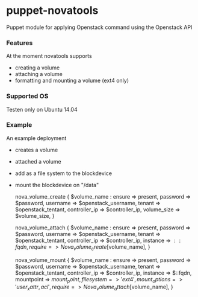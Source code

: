 puppet-novatools
================

Puppet module for applying Openstack command using the Openstack API

### Features

At the moment novatools supports
- creating a volume
- attaching a volume
- formatting and mounting a volume (ext4 only)

### Supported OS

Testen only on Ubuntu 14.04

### Example

An example deployment
- creates a volume
- attached a volume
- add as a file system to the blockdevice
- mount the blockdevice on "/data"



    nova_volume_create { $volume_name :
      ensure        => present,
      password      => $password,
      username      => $openstack_username,
      tenant        => $openstack_tentant,
      controller_ip => $controller_ip,
      volume_size   => $volume_size,
    }

    nova_volume_attach { $volume_name :
      ensure        => present,
      password      => $password,
      username      => $openstack_username,
      tenant        => $openstack_tentant,
      controller_ip => $controller_ip,
      instance      => $::fqdn,
      require       => Nova_volume_create[$volume_name],
    }

    nova_volume_mount { $volume_name :
      ensure          => present,
      password        => $password,
      username        => $openstack_username,
      tenant          => $openstack_tentant,
      controller_ip   => $controller_ip,
      instance        => $::fqdn,
      mountpoint      => $mount_point,
      filesystem      => 'ext4',
      mount_options   => 'user_xattr,acl',
      require         => Nova_volume_attach[$volume_name],
    }
